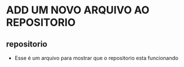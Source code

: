 # ADD UM NOVO ARQUIVO AO REPOSITORIO
## repositorio
- Esse é um arquivo para mostrar que o repositorio esta funcionando 
